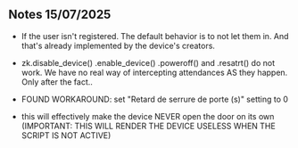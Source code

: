## Notes 15/07/2025

- If the user isn't registered. The default behavior is to not let them in. And that's already implemented by the device's creators.
- zk.disable_device() .enable_device() .poweroff() and .resatrt() do not work. We have no real way of intercepting attendances AS they happen. Only after the fact..

- FOUND WORKAROUND: set "Retard de serrure de porte (s)" setting to 0
- this will effectively make the device NEVER open the door on its own (IMPORTANT: THIS WILL RENDER THE DEVICE USELESS WHEN THE SCRIPT IS NOT ACTIVE)